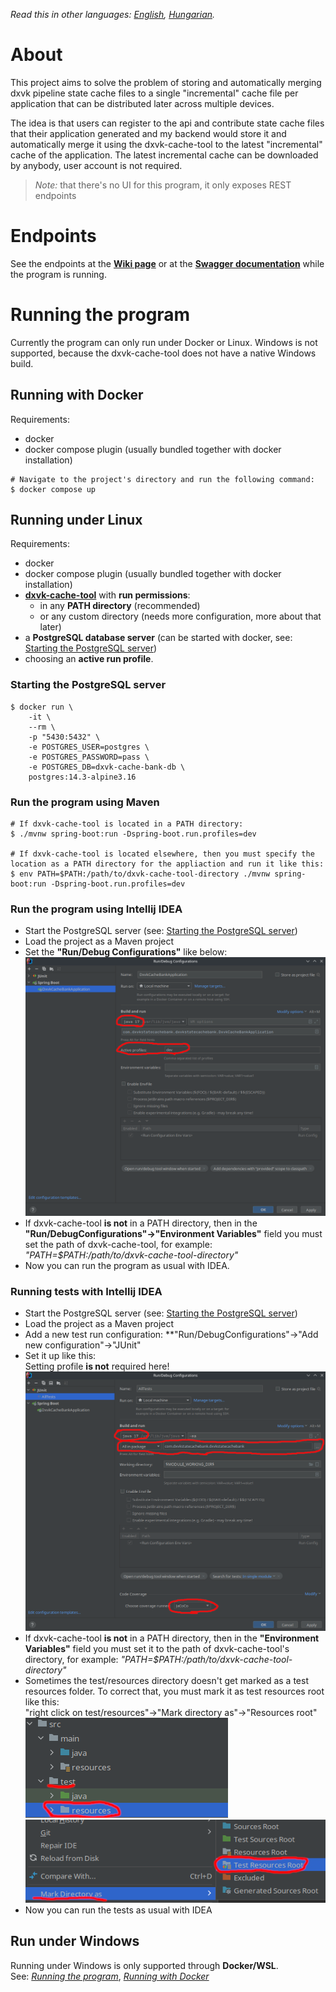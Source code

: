 *Read this in other languages: [English](README.md), [Hungarian](README.hu.md).*

# About
This project aims to solve the problem of storing and automatically merging dxvk pipeline
state cache files to a single "incremental" cache file per application that can be distributed
later across multiple devices.

The idea is that users can register to the api and contribute state cache files that their
application generated and my backend would store it and automatically merge it using the
dxvk-cache-tool to the latest "incremental" cache of the application. The latest incremental
cache can be downloaded by anybody, user account is not required.

> *Note:* that there's no UI for this program, it only exposes REST endpoints

# Endpoints
See the endpoints at the [**Wiki page**](https://github.com/HereticWay/DXVKStateCacheBank/wiki)
or at the [**Swagger documentation**](http://127.0.0.1:8080/swagger-ui.html) while the program is running.

# Running the program
Currently the program can only run under Docker or Linux. Windows is not supported, because
the dxvk-cache-tool does not have a native Windows build.

## Running with Docker
Requirements:
- docker
- docker compose plugin (usually bundled together with docker installation)
```shell
# Navigate to the project's directory and run the following command:
$ docker compose up
```

## Running under Linux
Requirements:
- docker
- docker compose plugin (usually bundled together with docker installation)
- [**dxvk-cache-tool**](https://github.com/DarkTigrus/dxvk-cache-tool/releases/tag/v1.1.2)
  with **run permissions**:
  - in any **PATH directory** (recommended) 
  - or any custom directory (needs more configuration, more about that later)
- a **PostgreSQL database server** (can be started with docker, see: [Starting the PostgreSQL server](#starting-the-postgresql-server))
- choosing an **active run profile**.

### Starting the PostgreSQL server
```shell
$ docker run \
    -it \
    --rm \
    -p "5430:5432" \
    -e POSTGRES_USER=postgres \
    -e POSTGRES_PASSWORD=pass \
    -e POSTGRES_DB=dxvk-cache-bank-db \
    postgres:14.3-alpine3.16
```

### Run the program using Maven
```shell
# If dxvk-cache-tool is located in a PATH directory:
$ ./mvnw spring-boot:run -Dspring-boot.run.profiles=dev

# If dxvk-cache-tool is located elsewhere, then you must specify the location as a PATH directory for the appliaction and run it like this:
$ env PATH=$PATH:/path/to/dxvk-cache-tool-directory ./mvnw spring-boot:run -Dspring-boot.run.profiles=dev
```

### Run the program using Intellij IDEA
- Start the PostgreSQL server (see: [Starting the PostgreSQL server](#starting-the-postgresql-server))
- Load the project as a Maven project
- Set the **"Run/Debug Configurations"** like below:<br>
![Cannot load the picture](https://github.com/HereticWay/DXVKStateCacheBank/raw/docs/docs/intellij-run-configuration.png)
- If dxvk-cache-tool **is not** in a PATH directory, then in the **"Run/DebugConfigurations"->"Environment Variables"**
  field you must set the path of dxvk-cache-tool, for example: *"PATH=$PATH:/path/to/dxvk-cache-tool-directory"*
- Now you can run the program as usual with IDEA.

### Running tests with Intellij IDEA
- Start the PostgreSQL server (see: [Starting the PostgreSQL server](#starting-the-postgresql-server))
- Load the project as a Maven project
- Add a new test run configuration: **"Run/DebugConfigurations"->"Add new configuration"->"JUnit"
- Set it up like this:<br>
  Setting profile **is not** required here!<br>
  ![Cannot load the picture](https://github.com/HereticWay/DXVKStateCacheBank/raw/docs/docs/intellij-test-configuration.png)
- If dxvk-cache-tool **is not** in a PATH directory, then in the **"Environment Variables"**
  field you must set it to the path of dxvk-cache-tool's directory, for example:
  *"PATH=$PATH:/path/to/dxvk-cache-tool-directory"*
- Sometimes the test/resources directory doesn't get marked as a test resources folder. To correct that,
  you must mark it as test resources root like this:<br>
  "right click on test/resources"->"Mark directory as"->"Resources root"<br>
  ![Cannot load the picture](https://github.com/HereticWay/DXVKStateCacheBank/raw/docs/docs/mark-resource-1.png)
  ![Cannot load the picture](https://github.com/HereticWay/DXVKStateCacheBank/raw/docs/docs/mark-resource-2.png)
- Now you can run the tests as usual with IDEA

## Run under Windows
Running under Windows is only supported through **Docker/WSL**.<br>
See: [*Running the program*](#running-the-program), [*Running with Docker*](#running-with-docker)